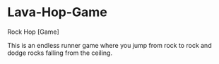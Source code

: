 # Lava-Hop-Game
Rock Hop [Game]

This is an endless runner game where you jump from rock to rock and dodge rocks falling from the ceiling.
